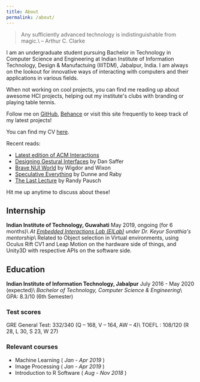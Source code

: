```yaml
---
title: About
permalink: /about/
---
```


> Any sufficiently advanced technology is indistinguishable from magic.\\
> – Arthur C. Clarke

I am an undergraduate student pursuing Bachelor in Technology in Computer Science and Engineering at Indian Institute of Information Technology, Design & Manufactuing (IIITDM), Jabalpur, India. I am always on the lookout for innovative ways of interacting with computers and their applications in various fields.

When not working on cool projects, you can find me reading up about awesome HCI projects, helping out my institute's clubs with branding or playing table tennis.

Follow me on [GitHub][gh], [Behance][be] or visit this site frequently to keep track of my latest projects!

You can find my CV [here][cv].

Recent reads:
* [Latest edition of ACM Interactions](https://interactions.acm.org/)
* [Designing Gestural Interfaces](https://dl.acm.org/citation.cfm?id=1496379) by Dan Saffer
* [Brave NUI World](https://dl.acm.org/citation.cfm?id=1995309) by Wigdor and Wixon
* [Speculative Everything](https://mitpress.mit.edu/books/speculative-everything) by Dunne and Raby
* [The Last Lecture](https://www.cmu.edu/randyslecture/book/) by Randy Pausch

Hit me up anytime to discuss about these!

## Internship
**Indian Institute of Technology, Guwahati** May 2019, ongoing (for 6 months)\\
*At [Embedded Interactions Lab (EILab)][eilab] under Dr. Keyur Sorathia's mentorship*\\
Related to Object selection in Virtual environments, using Oculus Rift CV1 and Leap Motion on the hardware side of things, and Unity3D with respective APIs on the software side.

## Education
**Indian Institute of Information Technology, Jabalpur** July 2016 - May 2020 (expected)\\
*Bachelor of Technology, Computer Science & Engineering*\\
GPA: 8.3/10 (6th Semester)

### Test scores
GRE General Test: 332/340 (Q – 168, V – 164, AW – 4)\\
TOEFL : 108/120 (R 28, L 30, S 23, W 27)

### Relevant courses

* Machine Learning ( *Jan - Apr 2019* )
* Image Processing ( *Jan - Apr 2019* )
* Introduction to R Software ( *Aug - Nov 2018* )


[gh]: https://github.com/DevPika
[be]: https://behance.net/ayaskant
[cv]: https://github.com/DevPika/devpika.github.io/blob/master/assets/Ayaskant_Panigrahi_CV.pdf
[eilab]: http://embeddedinteractions.com/
